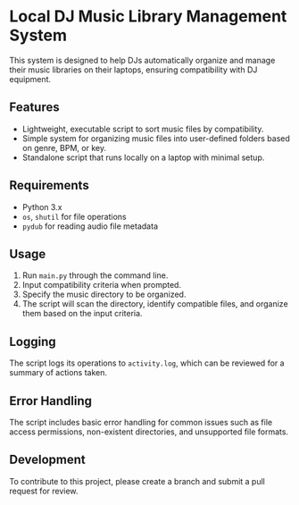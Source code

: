 # Local DJ Music Library Management System

This system is designed to help DJs automatically organize and manage their music libraries on their laptops, ensuring compatibility with DJ equipment.

## Features

- Lightweight, executable script to sort music files by compatibility.
- Simple system for organizing music files into user-defined folders based on genre, BPM, or key.
- Standalone script that runs locally on a laptop with minimal setup.

## Requirements

- Python 3.x
- `os`, `shutil` for file operations
- `pydub` for reading audio file metadata

## Usage

1. Run `main.py` through the command line.
2. Input compatibility criteria when prompted.
3. Specify the music directory to be organized.
4. The script will scan the directory, identify compatible files, and organize them based on the input criteria.

## Logging

The script logs its operations to `activity.log`, which can be reviewed for a summary of actions taken.

## Error Handling

The script includes basic error handling for common issues such as file access permissions, non-existent directories, and unsupported file formats.

## Development

To contribute to this project, please create a branch and submit a pull request for review.